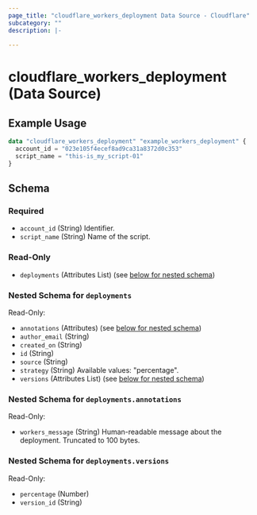 ```yaml
---
page_title: "cloudflare_workers_deployment Data Source - Cloudflare"
subcategory: ""
description: |-
  
---
```


# cloudflare_workers_deployment (Data Source)



## Example Usage

```terraform
data "cloudflare_workers_deployment" "example_workers_deployment" {
  account_id = "023e105f4ecef8ad9ca31a8372d0c353"
  script_name = "this-is_my_script-01"
}
```

<!-- schema generated by tfplugindocs -->
## Schema

### Required

- `account_id` (String) Identifier.
- `script_name` (String) Name of the script.

### Read-Only

- `deployments` (Attributes List) (see [below for nested schema](#nestedatt--deployments))

<a id="nestedatt--deployments"></a>
### Nested Schema for `deployments`

Read-Only:

- `annotations` (Attributes) (see [below for nested schema](#nestedatt--deployments--annotations))
- `author_email` (String)
- `created_on` (String)
- `id` (String)
- `source` (String)
- `strategy` (String) Available values: "percentage".
- `versions` (Attributes List) (see [below for nested schema](#nestedatt--deployments--versions))

<a id="nestedatt--deployments--annotations"></a>
### Nested Schema for `deployments.annotations`

Read-Only:

- `workers_message` (String) Human-readable message about the deployment. Truncated to 100 bytes.


<a id="nestedatt--deployments--versions"></a>
### Nested Schema for `deployments.versions`

Read-Only:

- `percentage` (Number)
- `version_id` (String)


